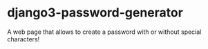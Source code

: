 # django3-password-generator
A web page that allows to create a password with or without special characters!

